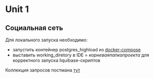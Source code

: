 # Unit 1

## Социальная сеть

Для локального запуска необходимо:
- запустить контейнер postgres_highload из [docker-compose](../local-highload/docker-compose.yml)
- выставить working_diretory в IDE = $корневая папка проекта$ для корректного запуска liquibase-скриптов

Коллекция запросов постмана [тут](../postman)
